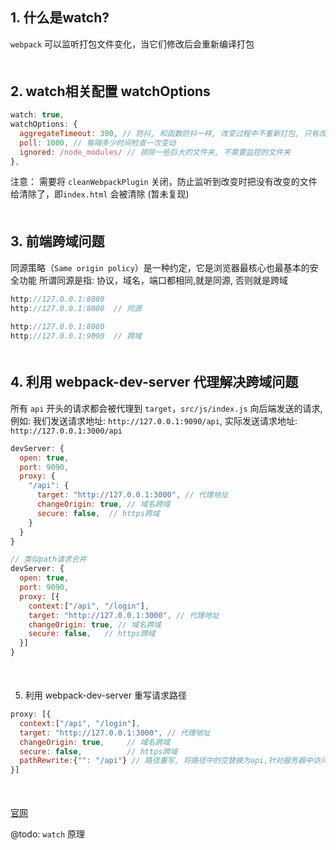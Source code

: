 ## 1. 什么是watch?
`webpack` 可以监听打包文件变化，当它们修改后会重新编译打包
<div style="margin-bottom: 50px;"></div>

## 2. watch相关配置 watchOptions
```js
watch: true,
watchOptions: {
  aggregateTimeout: 300, // 防抖, 和函数防抖一样, 改变过程中不重新打包, 只有改变完成指定时间后才打包
  poll: 1000, // 每隔多少时间检查一次变动
  ignored: /node_modules/ // 排除一些巨大的文件夹, 不需要监控的文件夹
},
```

注意：
需要将 `cleanWebpackPlugin` 关闭，防止监听到改变时把没有改变的文件给清除了，即`index.html` 会被清除 (暂未复现)
<div style="margin-bottom: 50px;"></div>


## 3. 前端跨域问题
同源策略（`Same origin policy`）是一种约定，它是浏览器最核心也最基本的安全功能
所谓同源是指: 协议，域名，端口都相同,就是同源, 否则就是跨域
```js
http://127.0.0.1:8080
http://127.0.0.1:8080  // 同源

http://127.0.0.1:8080
http://127.0.0.1:9090  // 跨域
```
<div style="margin-bottom: 50px;"></div>


## 4. 利用 webpack-dev-server 代理解决跨域问题
所有 `api` 开头的请求都会被代理到 `target`，`src/js/index.js` 向后端发送的请求, 例如: 我们发送请求地址: `http://127.0.0.1:9090/api`, 实际发送请求地址: `http://127.0.0.1:3000/api`

```js
devServer: {
  open: true,
  port: 9090,
  proxy: {
    "/api": {
      target: "http://127.0.0.1:3000", // 代理地址
      changeOrigin: true, // 域名跨域
      secure: false,  // https跨域
    }
  }
}

// 类似path请求合并
devServer: {
  open: true,
  port: 9090,
  proxy: [{
    context:["/api", "/login"],
    target: "http://127.0.0.1:3000", // 代理地址
    changeOrigin: true, // 域名跨域
    secure: false,   // https跨域
  }]
}
```
<div style="margin-bottom: 50px;"></div>


5. 利用 webpack-dev-server 重写请求路径
```js
proxy: [{
  context:["/api", "/login"],
  target: "http://127.0.0.1:3000", // 代理地址
  changeOrigin: true,     // 域名跨域
  secure: false,          // https跨域
  pathRewrite:{"": "/api"} // 路径重写, 将路径中的空替换为api,针对服务器中访问路径修改（统一添加api前缀），但不想修改前端请求的情况
}]
```
<div style="margin-bottom: 50px;"></div>


[官网](https://webpack.js.org/configuration/watch/)

@todo: `watch` 原理